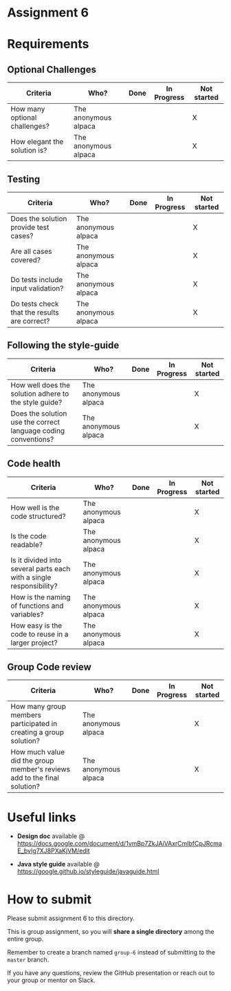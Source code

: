 # Assignment 6

# Requirements

## Optional Challenges
| Criteria  | Who? | Done  |  In Progress |   Not started | 
|---|---|---|---|---|
|  How many optional challenges? | The anonymous alpaca |  | | X |
|  How elegant the solution is? | The anonymous alpaca |  | | X |


## Testing
| Criteria  | Who? | Done  |  In Progress |   Not started | 
|---|---|---|---|---|
|  Does the solution provide test cases? | The anonymous alpaca |  | | X |
|  Are all cases covered? | The anonymous alpaca |  | | X |
|  Do tests include input validation? | The anonymous alpaca |  | | X |
|  Do tests check that the results are correct? | The anonymous alpaca |  | | X |


## Following the style-guide
| Criteria  | Who? | Done  |  In Progress |   Not started | 
|---|---|---|---|---|
|  How well does the solution adhere to the style guide? | The anonymous alpaca |  | | X |
|  Does the solution use the correct language coding conventions? | The anonymous alpaca |  | | X |


## Code health
| Criteria  | Who? | Done  |  In Progress |   Not started | 
|---|---|---|---|---|
|  How well is the code structured? | The anonymous alpaca |  | | X |
|  Is the code readable? | The anonymous alpaca |  | | X |
|  Is it divided into several parts each with a single responsibility? | The anonymous alpaca |  | | X |
|  How is the naming of functions and variables? | The anonymous alpaca |  | | X |
|  How easy is the code to reuse in a larger project? | The anonymous alpaca |  | | X |


## Group Code review
| Criteria  | Who? | Done  |  In Progress |   Not started | 
|---|---|---|---|---|
|  How many group members participated in creating a group solution? | The anonymous alpaca |  | | X |
|  How much value did the group member's reviews add to the final solution? | The anonymous alpaca |  | | X |



# Useful links

- **Design doc** available @ https://docs.google.com/document/d/1vmBp7ZkJAiVAxrCmlbfCpJRcmaE_bvIg7XJ8PXaKjVM/edit

- **Java style guide** available @ https://google.github.io/styleguide/javaguide.html 

# How to submit

Please submit assignment 6 to this directory.

This is group assignment, so you will **share a single directory**
among the entire group.

Remember to create a branch named `group-6` instead of submitting
to the `master` branch.

If you have any questions, review the GitHub presentation or reach
out to your group or mentor on Slack.
